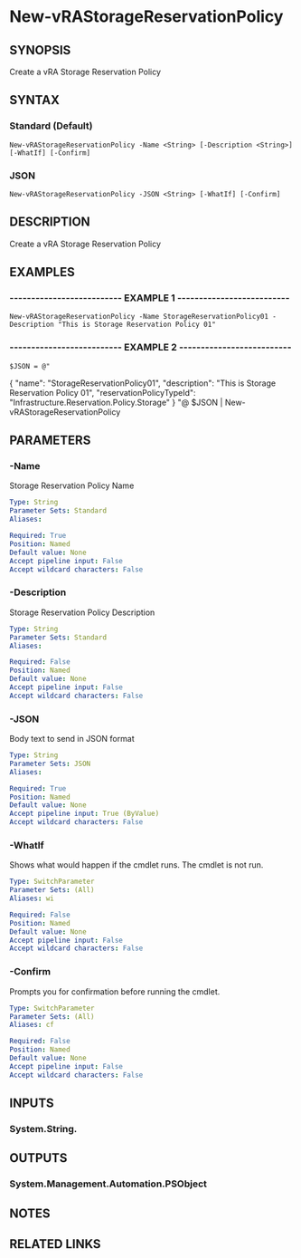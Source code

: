 # New-vRAStorageReservationPolicy

## SYNOPSIS
Create a vRA Storage Reservation Policy

## SYNTAX

### Standard (Default)
```
New-vRAStorageReservationPolicy -Name <String> [-Description <String>] [-WhatIf] [-Confirm]
```

### JSON
```
New-vRAStorageReservationPolicy -JSON <String> [-WhatIf] [-Confirm]
```

## DESCRIPTION
Create a vRA Storage Reservation Policy

## EXAMPLES

### -------------------------- EXAMPLE 1 --------------------------
```
New-vRAStorageReservationPolicy -Name StorageReservationPolicy01 -Description "This is Storage Reservation Policy 01"
```

### -------------------------- EXAMPLE 2 --------------------------
```
$JSON = @"
```

{
  "name": "StorageReservationPolicy01",
  "description": "This is Storage Reservation Policy 01",
  "reservationPolicyTypeId": "Infrastructure.Reservation.Policy.Storage"
}
"@
$JSON | New-vRAStorageReservationPolicy

## PARAMETERS

### -Name
Storage Reservation Policy Name

```yaml
Type: String
Parameter Sets: Standard
Aliases: 

Required: True
Position: Named
Default value: None
Accept pipeline input: False
Accept wildcard characters: False
```

### -Description
Storage Reservation Policy Description

```yaml
Type: String
Parameter Sets: Standard
Aliases: 

Required: False
Position: Named
Default value: None
Accept pipeline input: False
Accept wildcard characters: False
```

### -JSON
Body text to send in JSON format

```yaml
Type: String
Parameter Sets: JSON
Aliases: 

Required: True
Position: Named
Default value: None
Accept pipeline input: True (ByValue)
Accept wildcard characters: False
```

### -WhatIf
Shows what would happen if the cmdlet runs.
The cmdlet is not run.

```yaml
Type: SwitchParameter
Parameter Sets: (All)
Aliases: wi

Required: False
Position: Named
Default value: None
Accept pipeline input: False
Accept wildcard characters: False
```

### -Confirm
Prompts you for confirmation before running the cmdlet.

```yaml
Type: SwitchParameter
Parameter Sets: (All)
Aliases: cf

Required: False
Position: Named
Default value: None
Accept pipeline input: False
Accept wildcard characters: False
```

## INPUTS

### System.String.

## OUTPUTS

### System.Management.Automation.PSObject

## NOTES

## RELATED LINKS

